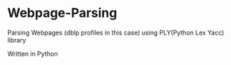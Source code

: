 # Webpage-Parsing

Parsing Webpages (dblp profiles in this case) using PLY(Python Lex Yacc) library

Written in Python
